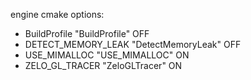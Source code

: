 engine cmake options:

* BuildProfile "BuildProfile" OFF
* DETECT_MEMORY_LEAK "DetectMemoryLeak" OFF
* USE_MIMALLOC "USE_MIMALLOC" ON
* ZELO_GL_TRACER "ZeloGLTracer" ON
